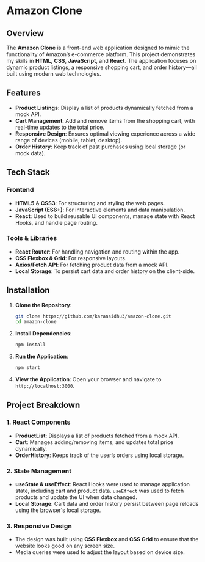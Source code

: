 # Amazon Clone

## Overview

The **Amazon Clone** is a front-end web application designed to mimic the functionality of Amazon’s e-commerce platform. This project demonstrates my skills in **HTML**, **CSS**, **JavaScript**, and **React**. The application focuses on dynamic product listings, a responsive shopping cart, and order history—all built using modern web technologies.

## Features

- **Product Listings**: Display a list of products dynamically fetched from a mock API.
- **Cart Management**: Add and remove items from the shopping cart, with real-time updates to the total price.
- **Responsive Design**: Ensures optimal viewing experience across a wide range of devices (mobile, tablet, desktop).
- **Order History**: Keep track of past purchases using local storage (or mock data).

## Tech Stack

### Frontend

- **HTML5** & **CSS3**: For structuring and styling the web pages.
- **JavaScript (ES6+)**: For interactive elements and data manipulation.
- **React**: Used to build reusable UI components, manage state with React Hooks, and handle page routing.

### Tools & Libraries

- **React Router**: For handling navigation and routing within the app.
- **CSS Flexbox & Grid**: For responsive layouts.
- **Axios/Fetch API**: For fetching product data from a mock API.
- **Local Storage**: To persist cart data and order history on the client-side.

## Installation

1. **Clone the Repository**:
   ```bash
   git clone https://github.com/karansidhu3/amazon-clone.git
   cd amazon-clone
   ```
2. **Install Dependencies**:
   ```bash
   npm install
   ```
3. **Run the Application**:
   ```bash
   npm start
   ```
4. **View the Application**:
   Open your browser and navigate to `http://localhost:3000`.

## Project Breakdown

### 1. **React Components**

- **ProductList**: Displays a list of products fetched from a mock API.
- **Cart**: Manages adding/removing items, and updates total price dynamically.
- **OrderHistory**: Keeps track of the user’s orders using local storage.

### 2. **State Management**

- **useState & useEffect**: React Hooks were used to manage application state, including cart and product data. `useEffect` was used to fetch products and update the UI when data changed.
- **Local Storage**: Cart data and order history persist between page reloads using the browser's local storage.

### 3. **Responsive Design**

- The design was built using **CSS Flexbox** and **CSS Grid** to ensure that the website looks good on any screen size.
- Media queries were used to adjust the layout based on device size.


